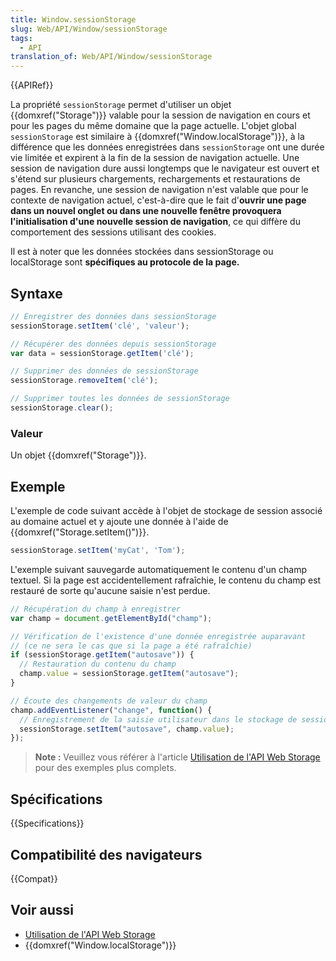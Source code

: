 ```yaml
---
title: Window.sessionStorage
slug: Web/API/Window/sessionStorage
tags:
  - API
translation_of: Web/API/Window/sessionStorage
---
```


{{APIRef}}

La propriété `sessionStorage` permet d'utiliser un objet {{domxref("Storage")}} valable pour la session de navigation en cours et pour les pages du même domaine que la page actuelle. L'objet global `sessionStorage` est similaire à {{domxref("Window.localStorage")}}, à la différence que les données enregistrées dans `sessionStorage` ont une durée vie limitée et expirent à la fin de la session de navigation actuelle. Une session de navigation dure aussi longtemps que le navigateur est ouvert et s'étend sur plusieurs chargements, rechargements et restaurations de pages. En revanche, une session de navigation n'est valable que pour le contexte de navigation actuel, c'est-à-dire que le fait d'**ouvrir une page dans un nouvel onglet ou dans une nouvelle fenêtre provoquera l'initialisation d'une nouvelle session de navigation**, ce qui diffère du comportement des sessions utilisant des cookies.

Il est à noter que les données stockées dans sessionStorage ou localStorage sont **spécifiques au protocole de la page.**

## Syntaxe

```js
// Enregistrer des données dans sessionStorage
sessionStorage.setItem('clé', 'valeur');

// Récupérer des données depuis sessionStorage
var data = sessionStorage.getItem('clé');

// Supprimer des données de sessionStorage
sessionStorage.removeItem('clé');

// Supprimer toutes les données de sessionStorage
sessionStorage.clear();
```

### Valeur

Un objet {{domxref("Storage")}}.

## Exemple

L'exemple de code suivant accède à l'objet de stockage de session associé au domaine actuel et y ajoute une donnée à l'aide de {{domxref("Storage.setItem()")}}.

```js
sessionStorage.setItem('myCat', 'Tom');
```

L'exemple suivant sauvegarde automatiquement le contenu d'un champ textuel. Si la page est accidentellement rafraîchie, le contenu du champ est restauré de sorte qu'aucune saisie n'est perdue.

```js
// Récupération du champ à enregistrer
var champ = document.getElementById("champ");

// Vérification de l'existence d'une donnée enregistrée auparavant
// (ce ne sera le cas que si la page a été rafraîchie)
if (sessionStorage.getItem("autosave")) {
  // Restauration du contenu du champ
  champ.value = sessionStorage.getItem("autosave");
}

// Écoute des changements de valeur du champ
champ.addEventListener("change", function() {
  // Enregistrement de la saisie utilisateur dans le stockage de session
  sessionStorage.setItem("autosave", champ.value);
});
```

> **Note :** Veuillez vous référer à l'article [Utilisation de l'API Web Storage](/fr/docs/Web/API/Web_Storage_API/Using_the_Web_Storage_API) pour des exemples plus complets.

## Spécifications

{{Specifications}}

## Compatibilité des navigateurs

{{Compat}}

## Voir aussi

- [Utilisation de l'API Web Storage](/fr/docs/Web/API/Web_Storage_API/Using_the_Web_Storage_API)
- {{domxref("Window.localStorage")}}
